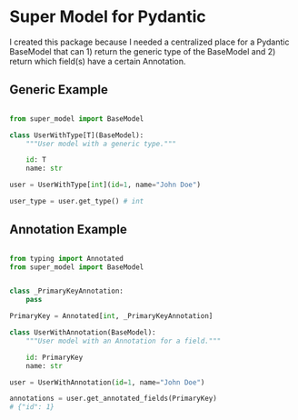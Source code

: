 # Super Model for Pydantic

I created this package because I needed a centralized place
for a Pydantic BaseModel that can 1) return the generic type of the BaseModel
and 2) return which field(s) have a certain Annotation.

## Generic Example

```python

from super_model import BaseModel

class UserWithType[T](BaseModel):
    """User model with a generic type."""

    id: T
    name: str

user = UserWithType[int](id=1, name="John Doe")

user_type = user.get_type() # int
```

## Annotation Example

```python

from typing import Annotated
from super_model import BaseModel


class _PrimaryKeyAnnotation:
    pass

PrimaryKey = Annotated[int, _PrimaryKeyAnnotation]

class UserWithAnnotation(BaseModel):
    """User model with an Annotation for a field."""

    id: PrimaryKey
    name: str

user = UserWithAnnotation(id=1, name="John Doe")

annotations = user.get_annotated_fields(PrimaryKey)
# {"id": 1}
```